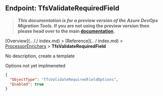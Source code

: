 ## Endpoint: TfsValidateRequiredField

>**_This documentation is for a preview version of the Azure DevOps Migration Tools._ If you are not using the preview version then please head over to the main [documentation](https://nkdagility.github.io/azure-devops-migration-tools).**

[Overview](.. /./ index.md) > [Reference](.. / index.md) > [ProcessorEnrichers](./index.md) > **TfsValidateRequiredField**

No description, create a template

Options not yet implmeneted

```JSON
{
  "ObjectType": "TfsValidateRequiredFieldOptions",
  "Enabled": true
}
```